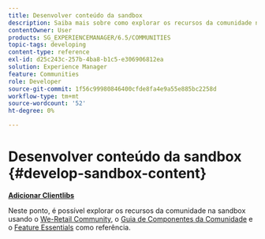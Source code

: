 ```yaml
---
title: Desenvolver conteúdo da sandbox
description: Saiba mais sobre como explorar os recursos da comunidade na sandbox junto com o Guia de componentes da comunidade e o Feature Essentials para referência.
contentOwner: User
products: SG_EXPERIENCEMANAGER/6.5/COMMUNITIES
topic-tags: developing
content-type: reference
exl-id: d25c243c-257b-4ba8-b1c5-e306906812ea
solution: Experience Manager
feature: Communities
role: Developer
source-git-commit: 1f56c99980846400cfde8fa4e9a55e885bc2258d
workflow-type: tm+mt
source-wordcount: '52'
ht-degree: 0%

---
```


# Desenvolver conteúdo da sandbox  {#develop-sandbox-content}

**[Adicionar Clientlibs](add-clientlibs.md)**

Neste ponto, é possível explorar os recursos da comunidade na sandbox usando o [We-Retail Community](../../help/sites-developing/we-retail.md), o [Guia de Componentes da Comunidade](components-guide.md) e o [Feature Essentials](essentials.md) como referência.
